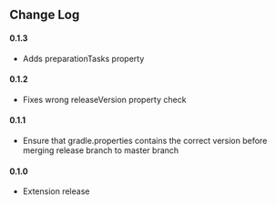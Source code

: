 ## Change Log

#### 0.1.3
* Adds preparationTasks property

#### 0.1.2
* Fixes wrong releaseVersion property check

#### 0.1.1
* Ensure that gradle.properties contains the correct version before merging release branch to master branch

#### 0.1.0 
* Extension release
